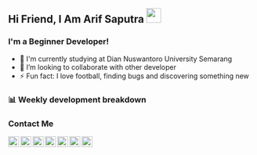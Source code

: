 ## Hi Friend, I Am Arif Saputra <img src="https://raw.githubusercontent.com/iampavangandhi/iampavangandhi/master/gifs/Hi.gif" width="30px">

### I'm a Beginner Developer!
- 🏫 I'm currently studying at Dian Nuswantoro University Semarang
- 👯 I’m looking to collaborate with other developer
- ⚡ Fun fact: I love football, finding bugs and discovering something new

### 📊 Weekly development breakdown

<!--START_SECTION:waka-->
<!--END_SECTION:waka-->

### Contact Me
<a href="https://twitter.com/arif_sptrra">
  <img align="left" alt="Arif Twitter" width="22px" src="https://cdn.jsdelivr.net/npm/simple-icons@v3/icons/twitter.svg" />
</a>
<a href="https://www.linkedin.com/in/arif-saputra-71754b220">
  <img align="left" alt="Arif Linkdein" width="22px" src="https://cdn.jsdelivr.net/npm/simple-icons@v3/icons/linkedin.svg" />
</a>
<a href="https://github.com/arifsptra">
  <img align="left" alt="Arif Github" width="22px" src="https://cdn.jsdelivr.net/npm/simple-icons@v3/icons/github.svg" />
</a>
<a href="https://t.me/arif_sptrra">
  <img align="left" alt="Arif Telegram" width="22px" src="https://cdn.jsdelivr.net/npm/simple-icons@v3/icons/telegram.svg" />
</a>
<a href="https://www.instagram.com/arif_sptrra">
  <img align="left" alt="Ajay's Instagram" width="22px" src="https://cdn.jsdelivr.net/npm/simple-icons@3.13.0/icons/instagram.svg" />
</a>
<a href="https://www.facebook.com/profile.php?id=100011974691749">
  <img align="left" alt="Ajay's Instagram" width="22px" src="https://cdn.jsdelivr.net/npm/simple-icons@3.13.0/icons/facebook.svg" />
</a>
<a href="arif.sptrra@gmail.com">
  <img align="left" alt="Arif Gmail" width="22px" src="https://cdn.jsdelivr.net/npm/simple-icons@3.13.0/icons/gmail.svg" />
</a>
